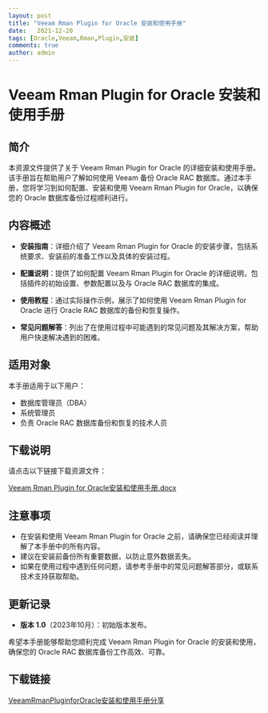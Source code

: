 ```yaml
---
layout: post
title: "Veeam Rman Plugin for Oracle 安装和使用手册"
date:   2021-12-20
tags: [Oracle,Veeam,Rman,Plugin,安装]
comments: true
author: admin
---
```

# Veeam Rman Plugin for Oracle 安装和使用手册

## 简介

本资源文件提供了关于 Veeam Rman Plugin for Oracle 的详细安装和使用手册。该手册旨在帮助用户了解如何使用 Veeam 备份 Oracle RAC 数据库。通过本手册，您将学习到如何配置、安装和使用 Veeam Rman Plugin for Oracle，以确保您的 Oracle 数据库备份过程顺利进行。

## 内容概述

- **安装指南**：详细介绍了 Veeam Rman Plugin for Oracle 的安装步骤，包括系统要求、安装前的准备工作以及具体的安装过程。
  
- **配置说明**：提供了如何配置 Veeam Rman Plugin for Oracle 的详细说明，包括插件的初始设置、参数配置以及与 Oracle RAC 数据库的集成。

- **使用教程**：通过实际操作示例，展示了如何使用 Veeam Rman Plugin for Oracle 进行 Oracle RAC 数据库的备份和恢复操作。

- **常见问题解答**：列出了在使用过程中可能遇到的常见问题及其解决方案，帮助用户快速解决遇到的困难。

## 适用对象

本手册适用于以下用户：

- 数据库管理员（DBA）
- 系统管理员
- 负责 Oracle RAC 数据库备份和恢复的技术人员

## 下载说明

请点击以下链接下载资源文件：

[Veeam Rman Plugin for Oracle安装和使用手册.docx](#)

## 注意事项

- 在安装和使用 Veeam Rman Plugin for Oracle 之前，请确保您已经阅读并理解了本手册中的所有内容。
- 建议在安装前备份所有重要数据，以防止意外数据丢失。
- 如果在使用过程中遇到任何问题，请参考手册中的常见问题解答部分，或联系技术支持获取帮助。

## 更新记录

- **版本 1.0**（2023年10月）：初始版本发布。

希望本手册能够帮助您顺利完成 Veeam Rman Plugin for Oracle 的安装和使用，确保您的 Oracle RAC 数据库备份工作高效、可靠。

## 下载链接

[VeeamRmanPluginforOracle安装和使用手册分享](https://pan.quark.cn/s/38ec58081fdc)